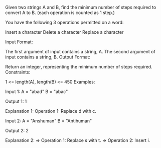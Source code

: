 Given two strings A and B, find the minimum number of steps required to convert A to B. (each operation is counted as 1 step.)

You have the following 3 operations permitted on a word:

Insert a character
Delete a character
Replace a character


Input Format:

The first argument of input contains a string, A.
The second argument of input contains a string, B.
Output Format:

Return an integer, representing the minimum number of steps required.
Constraints:

1 <= length(A), length(B) <= 450
Examples:

Input 1:
    A = "abad"
    B = "abac"

Output 1:
    1

Explanation 1:
    Operation 1: Replace d with c.

Input 2:
    A = "Anshuman"
    B = "Antihuman"

Output 2:
    2

Explanation 2:
    => Operation 1: Replace s with t.
    => Operation 2: Insert i.